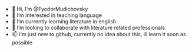 - 👋 Hi, I’m @FyodorMudichovsky
- 👀 I’m interested in teaching language
- 🌱 I’m currently learning literature in english
- 💞️ I’m looking to collaborate with literature related professionals
- 📫 i'm just new to github, currently no idea about this, ill learn it soon as possible

<!---
FyodorMudichovsky/FyodorMudichovsky is a ✨ special ✨ repository because its `README.md` (this file) appears on your GitHub profile.
You can click the Preview link to take a look at your changes.
--->
